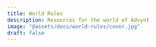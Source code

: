 ```yaml
---
title: World Rules
description: Resources for the world of Advynt
image: "@assets/docs/world-rules/cover.jpg"
draft: false
---
```

